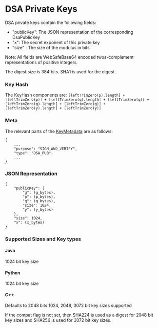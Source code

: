 # DSA Private Keys #

DSA private keys contain the following fields:
  * "publicKey": The JSON representation of the corresponding DsaPublicKey
  * "x": The secret exponent of this private key
  * "size" : The size of the modulus in bits

Note: All fields are WebSafeBase64 encoded twos-complement representations of positive integers.

The digest size is 384 bits. SHA1 is used for the digest.

### Key Hash ###
The KeyHash components are: ` [leftTrimZero(p).length] + [leftTrimZero(p)] + [leftTrimZero(q).length] + [leftTrimZero(q)] + [leftTrimZero(g).length] + [leftTrimZero(g)] + [leftTrimZero(y).length] + [leftTrimZero(y)] `

### Meta ###
The relevant parts of the [KeyMetadata](KeyMetadata.md) are as follows:
```
{
    ...
    "purpose": "SIGN_AND_VERIFY", 
    "type": "DSA_PUB",  
    ...
}
```

### JSON Representation ###
```
{
    "publicKey": {
        "g": (g_bytes), 
        "p": (p_bytes), 
        "q": (q_bytes), 
        "size": 1024, 
        "y": (y_bytes)
    }, 
    "size": 1024, 
    "x": (x_bytes)
}
```
### Supported Sizes and Key types ###
#### Java ####
1024 bit key size
#### Python ####
1024 bit key size
#### C++ ####
Defaults to 2048 bits
1024, 2048, 3072 bit key sizes supported

If the compat flag is not set, then SHA224 is used as a digest for 2048 bit key sizes and SHA256 is used for 3072 bit key sizes.